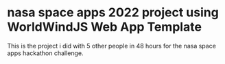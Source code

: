 # nasa space apps 2022 project using WorldWindJS Web App Template

This is the project i did with 5 other people in 48 hours for the nasa space apps hackathon challenge.
